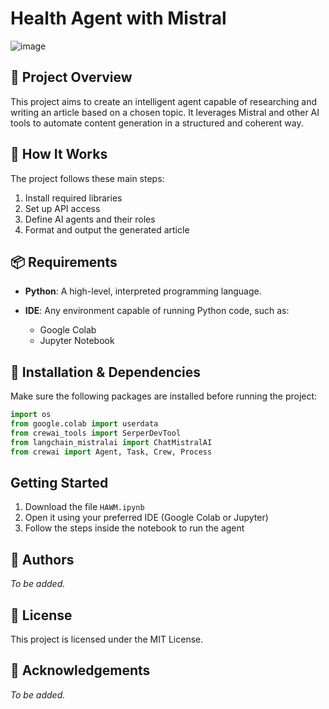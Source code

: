# Health Agent with Mistral

![image](https://github.com/user-attachments/assets/361c5db8-6bac-49db-bb54-8b390c859f1a)

## 🧠 Project Overview

This project aims to create an intelligent agent capable of researching and writing an article based on a chosen topic. It leverages Mistral and other AI tools to automate content generation in a structured and coherent way.

## 🚀 How It Works

The project follows these main steps:

1. Install required libraries
2. Set up API access
3. Define AI agents and their roles
4. Format and output the generated article

## 📦 Requirements

* **Python**: A high-level, interpreted programming language.
* **IDE**: Any environment capable of running Python code, such as:

  * Google Colab
  * Jupyter Notebook

## 🔧 Installation & Dependencies

Make sure the following packages are installed before running the project:

```python
import os
from google.colab import userdata
from crewai_tools import SerperDevTool
from langchain_mistralai import ChatMistralAI
from crewai import Agent, Task, Crew, Process
```

##  Getting Started

1. Download the file `HAWM.ipynb`
2. Open it using your preferred IDE (Google Colab or Jupyter)
3. Follow the steps inside the notebook to run the agent

## 👥 Authors

*To be added.*

## 📄 License

This project is licensed under the MIT License.

## 🙏 Acknowledgements

*To be added.*
